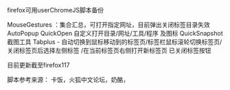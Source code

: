

firefox可用userChromeJS脚本备份


  MouseGestures  ：集合汇总，可打开指定网址，目前弹出关闭标签目录失效
  AutoPopup
  QuickOpen 自定义打开目录/网址/工具/程序 及图标
  QuickSnapshot 截图工具
  Tabplus - 自动切换到鼠标移动到的标签页/标签栏鼠标滚轮切换标签页/关闭标签页后选择左侧标签 /在当前标签页右侧打开新标签页
  已关闭标签按钮

  目前更新截至firefox117

  脚本参考来源： 卡饭，火狐中文论坛，奶酪，
  
